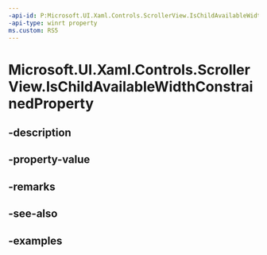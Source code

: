 ```yaml
---
-api-id: P:Microsoft.UI.Xaml.Controls.ScrollerView.IsChildAvailableWidthConstrainedProperty
-api-type: winrt property
ms.custom: RS5
---
```


<!-- Property syntax.
public DependencyProperty IsChildAvailableWidthConstrainedProperty { get; }
-->

# Microsoft.UI.Xaml.Controls.ScrollerView.IsChildAvailableWidthConstrainedProperty

## -description

## -property-value

## -remarks

## -see-also

## -examples

